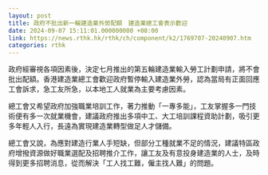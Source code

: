 ```yaml
---
layout: post
title: 政府不批出新一輪建造業外勞配額　建造業總工會表示歡迎
date: 2024-09-07 15:11:01.000000000 +08:00
link: https://news.rthk.hk/rthk/ch/component/k2/1769707-20240907.htm
categories: rthk
---
```


政府經審視各項因素後，決定七月推出的第五輪建造業輸入勞工計劃申請，將不會批出配額。香港建造業總工會歡迎政府暫停輸入建造業外勞，認為當局有正面回應工會訴求，急工友所急，以本地工人就業為主要考慮因素。

總工會又希望政府加強職業培訓工作，著力推動「一專多能」，工友掌握多一門技術便有多一次就業機會，建議政府推出多項中工、大工培訓課程資助計劃，吸引更多年輕人入行，長遠為實現建造業轉型做足人才儲備。

總工會又說，為應對建造行業人手短缺，但部分工種就業不足的情況，建議特區政府增撥資源做好職業選配及招聘推介工作，讓工友及有意投身建造業的人士，及時得到更多招聘消息，從而解決「工人找工難，僱主找人難」的問題。
